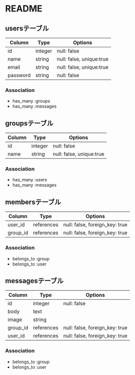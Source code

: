 # README

## usersテーブル

|Column|Type|Options|
|------|----|-------|
|id|integer|null: false|
|name|string|null: false, unique:true|
|email|string|null: false, unique:true|
|password|string|null: false|

### Association
- has_many :groups
- has_many :messages


## groupsテーブル

|Column|Type|Options|
|------|----|-------|
|id|integer|null: false|
|name|string|null: false, unique:true|

### Association
- has_many :users
- has_many :messages


## membersテーブル

|Column|Type|Options|
|------|----|-------|
|user_id|references|null: false, foreign_key: true|
|group_id|references|null: false, foreign_key: true|

### Association
- belongs_to :group
- belongs_to :user


## messagesテーブル

|Column|Type|Options|
|------|----|-------|
|id|integer|null: false|
|body|text|
|image|string|
|group_id|references|null: false, foreign_key: true|
|user_id|references|null: false, foreign_key: true|

### Association
- belongs_to :group
- belongs_to :user
